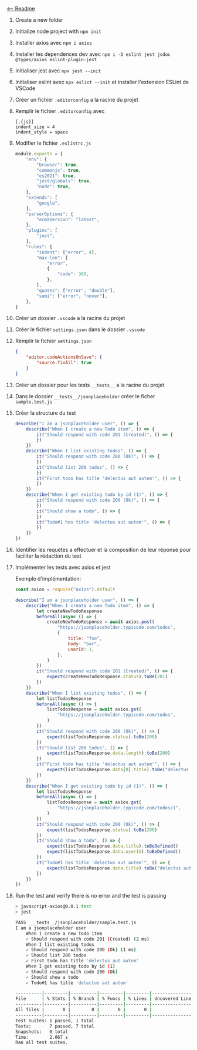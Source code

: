 [<-- Readme](Readme.md)

1. Create a new folder
2. Initialize node project with `npm init`
3. Installer axios avec `npm i axios`
4. Installer les dependences dev avec `npm i -D eslint jest jsdoc @types/axios eslint-plugin-jest`
5. Initialiser jest avec `npx jest --init`
6. Initialiser eslint avec `npx eslint --init` et installer l'extension ESLint de VSCode
7. Créer un fichier `.editorconfig` a la racine du projet
8. Remplir le fichier `.editorconfig` avec
    ```editorconfig
    [.{js}]
    indent_size = 4
    indent_style = space
    ```
9. Modifier le fichier `.eslintrc.js`
    ```javascript
    module.exports = {
        "env": {
            "browser": true,
            "commonjs": true,
            "es2021": true,
            "jest/globals": true,
            "node": true,
        },
        "extends": [
            "google",
        ],
        "parserOptions": {
            "ecmaVersion": "latest",
        },
        "plugins": [
            "jest",
        ],
        "rules": {
            "indent": ["error", 4],
            "max-len": [
                "error",
                {
                    "code": 300,
                },
            ],
            "quotes": ["error", "double"],
            "semi": ["error", "never"],
        },
    }
    ```
10. Créer un dossier `.vscode` a la racine du projet
11. Créer le fichier `settings.json` dans le dossier `.vscode`
12. Remplir le fichier `settings.json`
    ```json
    {
        "editor.codeActionsOnSave": {
            "source.fixAll": true
        }
    }
    ```
13. Créer un dossier pour les tests `__tests__` a la racine du projet
14. Dans le dossier `__tests__/jsonplaceholder` créer le ficher `sample.test.js`
15. Créer la structure du test
    ```javascript
    describe("I am a jsonplaceholder user", () => {
        describe("When I create a new Todo item", () => {
            it("Should respond with code 201 (Created)", () => {
            })
        })
        describe("When I list existing todos", () => {
            it("Should respond with code 200 (Ok)", () => {
            })
            it("Should list 200 todos", () => {
            })
            it("First todo has title 'delectus aut autem'", () => {
            })
        })
        describe("When I get existing todo by id (1)", () => {
            it("Should respond with code 200 (Ok)", () => {
            })
            it("Should show a todo", () => {
            })
            it("Todo#1 has title 'delectus aut autem'", () => {
            })
        })
    })
    ```
16. Identifier les requetes a effectuer et la composition de leur réponse pour faciliter la rédaction du test
17. Implémenter les tests avec axios et jest

    Exemple d'implémentation:

    ```javascript
    const axios = require("axios").default

    describe("I am a jsonplaceholder user", () => {
        describe("When I create a new Todo item", () => {
            let createNewTodoResponse
            beforeAll(async () => {
                createNewTodoResponse = await axios.post(
                    "https://jsonplaceholder.typicode.com/todos",
                    {
                        title: "foo",
                        body: "bar",
                        userId: 1,
                    },
                )
            })
            it("Should respond with code 201 (Created)", () => {
                expect(createNewTodoResponse.status).toBe(201)
            })
        })
        describe("When I list existing todos", () => {
            let listTodosResponse
            beforeAll(async () => {
                listTodosResponse = await axios.get(
                    "https://jsonplaceholder.typicode.com/todos",
                )
            })
            it("Should respond with code 200 (Ok)", () => {
                expect(listTodosResponse.status).toBe(200)
            })
            it("Should list 200 todos", () => {
                expect(listTodosResponse.data.length).toBe(200)
            })
            it("First todo has title 'delectus aut autem'", () => {
                expect(listTodosResponse.data[0].title).toBe("delectus aut autem")
            })
        })
        describe("When I get existing todo by id (1)", () => {
            let listTodosResponse
            beforeAll(async () => {
                listTodosResponse = await axios.get(
                    "https://jsonplaceholder.typicode.com/todos/1",
                )
            })
            it("Should respond with code 200 (Ok)", () => {
                expect(listTodosResponse.status).toBe(200)
            })
            it("Should show a todo", () => {
                expect(listTodosResponse.data.title).toBeDefined()
                expect(listTodosResponse.data.userId).toBeDefined()
            })
            it("Todo#1 has title 'delectus aut autem'", () => {
                expect(listTodosResponse.data.title).toBe("delectus aut autem")
            })
        })
    })
    ```
18. Run the test and verify there is no error and the test is passing

    ```bash
    > javascript-axios@0.0.1 test
    > jest

    PASS  __tests__/jsonplaceholder/sample.test.js
    I am a jsonplaceholder user
        When I create a new Todo item
        ✓ Should respond with code 201 (Created) (2 ms)
        When I list existing todos
        ✓ Should respond with code 200 (Ok) (1 ms)
        ✓ Should list 200 todos
        ✓ First todo has title 'delectus aut autem'
        When I get existing todo by id (1)
        ✓ Should respond with code 200 (Ok)
        ✓ Should show a todo
        ✓ Todo#1 has title 'delectus aut autem'

    ----------|---------|----------|---------|---------|-------------------
    File      | % Stmts | % Branch | % Funcs | % Lines | Uncovered Line #s 
    ----------|---------|----------|---------|---------|-------------------
    All files |       0 |        0 |       0 |       0 |                   
    ----------|---------|----------|---------|---------|-------------------
    Test Suites: 1 passed, 1 total
    Tests:       7 passed, 7 total
    Snapshots:   0 total
    Time:        2.067 s
    Ran all test suites.
    ```